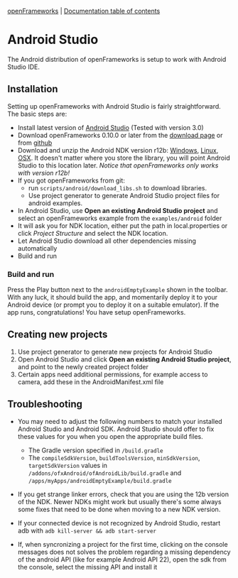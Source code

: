 [openFrameworks](http://openframeworks.cc/) | [Documentation table of contents](table_of_contents.md)

Android Studio
=======

The Android distribution of openFrameworks is setup to work with Android Studio IDE.

## Installation

Setting up openFrameworks with Android Studio is fairly straightforward. The basic steps are:

- Install latest version of [Android Studio](https://developer.android.com/studio/index.html) (Tested with version 3.0)
- Download openFrameworks 0.10.0 or later from the [download page](http://openframeworks.cc/download/) or from [github](https://github.com/openframeworks/openFrameworks/)
- Download and unzip the Android NDK version r12b: [Windows](https://dl.google.com/android/repository/android-ndk-r12b-windows-x86_64.zip), [Linux](https://dl.google.com/android/repository/android-ndk-r12b-linux-x86_64.zip), [OSX](https://dl.google.com/android/repository/android-ndk-r12b-darwin-x86_64.zip). It doesn't matter where you store the library, you will point Android Studio to this location later. *Notice that openFrameworks only works with version r12b!* 
- If you got openFrameworks from git: 
	- run `scripts/android/download_libs.sh` to download libraries.
	- Use project generator to generate Android Studio project files for android examples.
- In Android Studio, use **Open an existing Android Studio project** and select an openFrameworks example from the `examples/android` folder
- It will ask you for NDK location, either put the path in local.properties or click *Project Structure* and select the NDK location.
- Let Android Studio download all other dependencies missing automatically
- Build and run

### Build and run

Press the Play button next to the `androidEmptyExample` shown in the toolbar. With any luck, it should build the app, and momentarily deploy it to your Android device (or prompt you to deploy it on a suitable emulator). If the app runs, congratulations! You have setup openFrameworks.

## Creating new projects
1. Use project generator to generate new projects for Android Studio
2. Open Android Studio and click **Open an existing Android Studio project**, and point to the newly created project folder
3. Certain apps need additional permissions, for example access to camera, add these in the AndroidManifest.xml file

## Troubleshooting

- You may need to adjust the following numbers to match your installed Android Studio and Android SDK. Android Studio should offer to fix these values for you when you open the appropriate build files.

    - The Gradle version specified in `/build.gradle`
    - The `compileSdkVersion`, `buildToolsVersion`, `minSdkVersion`, `targetSdkVersion` values
        in `/addons/ofxAndroid/ofAndroidLib/build.gradle` and `/apps/myApps/androidEmptyExample/build.gradle`

- If you get strange linker errors, check that you are using the 12b version of the NDK. Newer NDKs might work but usually there's some always some fixes that need to be done when moving to a new NDK version.

- If your connected device is not recognized by Android Studio, restart adb
  with `adb kill-server && adb start-server`

- If, when syncronizing a project for the first time, clicking on the console
  messages does not solves the problem regarding a missing dependency of the
  android API (like for example Android API 22), open the sdk from the console,
   select the missing API and install it